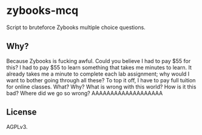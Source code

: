 # zybooks-mcq

Script to bruteforce Zybooks multiple choice questions.

## Why?

Because Zybooks is fucking awful. Could you believe I had to pay $55 for this? I
had to pay $55 to learn something that takes me minutes to learn. It already
takes me a minute to complete each lab assignment; why would I want to bother
going through all these? To top it off, I have to pay full tuition for online
classes. What? Why? What is wrong with this world? How is it this bad? Where did
we go so wrong? AAAAAAAAAAAAAAAAAAA

## License

AGPLv3.
